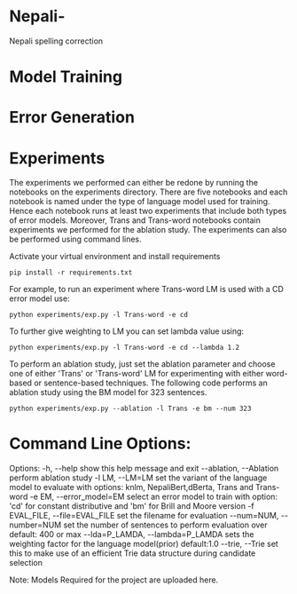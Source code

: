 # Nepali-
Nepali spelling correction

# Model Training




# Error Generation



# Experiments

The experiments we performed can either be redone by running the notebooks on the experiments directory. 
There are five notebooks and each notebook is named under the type of language model used for training. 
Hence each notebook runs at least two experiments that include both types of error models. Moreover, Trans and Trans-word 
notebooks contain experiments we performed for the ablation study.
The experiments can also be performed using command lines.

Activate your virtual environment and install requirements

```{python}
pip install -r requirements.txt
```

For example, to run an experiment where Trans-word LM is used with a CD error model use:
```{python}
python experiments/exp.py -l Trans-word -e cd
```
To further give weighting to LM you can set lambda value using:
```{python}
python experiments/exp.py -l Trans-word -e cd --lambda 1.2
```

To perform an ablation study, just set the ablation parameter and choose one of either 'Trans' or 'Trans-word' LM for 
experimenting with either word-based or sentence-based techniques. 
The following code performs an ablation study using the BM model for 323 sentences.
```{python}
python experiments/exp.py --ablation -l Trans -e bm --num 323
```

# Command Line Options:

Options:
  -h, --help            show this help message and exit
  --ablation, --Ablation
                        perform ablation study
  -l LM, --LM=LM        set the variant of the language model to evaluate with
                        options: knlm, NepaliBert,dBerta, Trans and Trans-word
  -e EM, --error_model=EM
                        select an error model to train with option: 'cd' for
                        constant distributive and 'bm' for Brill and Moore
                        version
  -f EVAL_FILE, --file=EVAL_FILE
                        set the filename for evaluation
  --num=NUM, --number=NUM
                        set the number of sentences to perform evaluation over
                        default: 400 or max
  --lda=P_LAMDA, --lambda=P_LAMDA
                        sets the weighting factor for the language model(prior)
                        default:1.0
  --trie, --Trie        set this to make use of an efficient Trie data
                        structure during candidate selection

Note: Models Required for the project are uploaded here.
